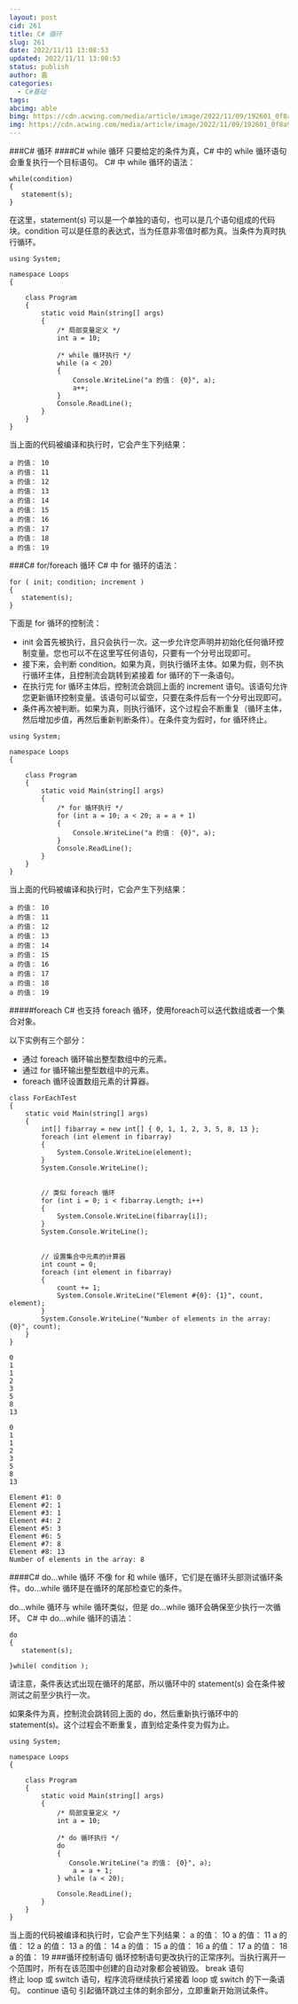 ```yaml
---
layout: post
cid: 261
title: C# 循环
slug: 261
date: 2022/11/11 13:08:53
updated: 2022/11/11 13:08:53
status: publish
author: 翕
categories: 
  - C#基础
tags: 
abcimg: able
bimg: https://cdn.acwing.com/media/article/image/2022/11/09/192601_0f8a9fdd5f-C-300x184.png
img: https://cdn.acwing.com/media/article/image/2022/11/09/192601_0f8a9fdd5f-C-300x184.png
---
```



###C# 循环
####C# while 循环
只要给定的条件为真，C# 中的 while 循环语句会重复执行一个目标语句。
C# 中 while 循环的语法：
```
while(condition)
{
   statement(s);
}
```
在这里，statement(s) 可以是一个单独的语句，也可以是几个语句组成的代码块。condition 可以是任意的表达式，当为任意非零值时都为真。当条件为真时执行循环。
```
using System;

namespace Loops
{
   
    class Program
    {
        static void Main(string[] args)
        {
            /* 局部变量定义 */
            int a = 10;

            /* while 循环执行 */
            while (a < 20)
            {
                Console.WriteLine("a 的值： {0}", a);
                a++;
            }
            Console.ReadLine();
        }
    }
}
```
当上面的代码被编译和执行时，它会产生下列结果：
```
a 的值： 10
a 的值： 11
a 的值： 12
a 的值： 13
a 的值： 14
a 的值： 15
a 的值： 16
a 的值： 17
a 的值： 18
a 的值： 19
```
###C# for/foreach 循环
C# 中 for 循环的语法：
```
for ( init; condition; increment )
{
   statement(s);
}
```
下面是 for 循环的控制流：

 - init 会首先被执行，且只会执行一次。这一步允许您声明并初始化任何循环控制变量。您也可以不在这里写任何语句，只要有一个分号出现即可。
 - 接下来，会判断 condition。如果为真，则执行循环主体。如果为假，则不执行循环主体，且控制流会跳转到紧接着 for
   循环的下一条语句。
 - 在执行完 for 循环主体后，控制流会跳回上面的 increment
   语句。该语句允许您更新循环控制变量。该语句可以留空，只要在条件后有一个分号出现即可。
 - 条件再次被判断。如果为真，则执行循环，这个过程会不断重复（循环主体，然后增加步值，再然后重新判断条件）。在条件变为假时，for 循环终止。
```
using System;

namespace Loops
{
   
    class Program
    {
        static void Main(string[] args)
        {
            /* for 循环执行 */
            for (int a = 10; a < 20; a = a + 1)
            {
                Console.WriteLine("a 的值： {0}", a);
            }
            Console.ReadLine();
        }
    }
}
```
当上面的代码被编译和执行时，它会产生下列结果：
```
a 的值： 10
a 的值： 11
a 的值： 12
a 的值： 13
a 的值： 14
a 的值： 15
a 的值： 16
a 的值： 17
a 的值： 18
a 的值： 19
```
#####foreach
C# 也支持 foreach 循环，使用foreach可以迭代数组或者一个集合对象。

以下实例有三个部分：

 - 通过 foreach 循环输出整型数组中的元素。
 - 通过 for 循环输出整型数组中的元素。
 - foreach 循环设置数组元素的计算器。
```
class ForEachTest
{
    static void Main(string[] args)
    {
        int[] fibarray = new int[] { 0, 1, 1, 2, 3, 5, 8, 13 };
        foreach (int element in fibarray)
        {
            System.Console.WriteLine(element);
        }
        System.Console.WriteLine();


        // 类似 foreach 循环
        for (int i = 0; i < fibarray.Length; i++)
        {
            System.Console.WriteLine(fibarray[i]);
        }
        System.Console.WriteLine();


        // 设置集合中元素的计算器
        int count = 0;
        foreach (int element in fibarray)
        {
            count += 1;
            System.Console.WriteLine("Element #{0}: {1}", count, element);
        }
        System.Console.WriteLine("Number of elements in the array: {0}", count);
    }
}
```
```
0
1
1
2
3
5
8
13

0
1
1
2
3
5
8
13

Element #1: 0
Element #2: 1
Element #3: 1
Element #4: 2
Element #5: 3
Element #6: 5
Element #7: 8
Element #8: 13
Number of elements in the array: 8
```
####C# do...while 循环
不像 for 和 while 循环，它们是在循环头部测试循环条件。do...while 循环是在循环的尾部检查它的条件。

do...while 循环与 while 循环类似，但是 do...while 循环会确保至少执行一次循环。
C# 中 do...while 循环的语法：
```
do
{
   statement(s);

}while( condition );
```
请注意，条件表达式出现在循环的尾部，所以循环中的 statement(s) 会在条件被测试之前至少执行一次。

如果条件为真，控制流会跳转回上面的 do，然后重新执行循环中的 statement(s)。这个过程会不断重复，直到给定条件变为假为止。
```
using System;

namespace Loops
{
   
    class Program
    {
        static void Main(string[] args)
        {
            /* 局部变量定义 */
            int a = 10;

            /* do 循环执行 */
            do
            {
               Console.WriteLine("a 的值： {0}", a);
                a = a + 1;
            } while (a < 20);

            Console.ReadLine();
        }
    }
}
```
当上面的代码被编译和执行时，它会产生下列结果：
a 的值： 10
a 的值： 11
a 的值： 12
a 的值： 13
a 的值： 14
a 的值： 15
a 的值： 16
a 的值： 17
a 的值： 18
a 的值： 19
###循环控制语句
循环控制语句更改执行的正常序列。当执行离开一个范围时，所有在该范围中创建的自动对象都会被销毁。
break 语句	
终止 loop 或 switch 语句，程序流将继续执行紧接着 loop 或 switch 的下一条语句。
continue 语句
引起循环跳过主体的剩余部分，立即重新开始测试条件。